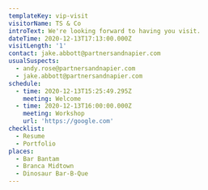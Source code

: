 ```yaml
---
templateKey: vip-visit
visitorName: TS & Co
introText: We're looking forward to having you visit.
dateTime: 2020-12-13T17:13:00.000Z
visitLength: '1'
contact: jake.abbott@partnersandnapier.com
usualSuspects:
  - andy.rose@partnersandnapier.com
  - jake.abbott@partnersandnapier.com
schedule:
  - time: 2020-12-13T15:25:49.295Z
    meeting: Welcome
  - time: 2020-12-13T16:00:00.000Z
    meeting: Workshop
    url: 'https://google.com'
checklist:
  - Resume
  - Portfolio
places:
  - Bar Bantam
  - Branca Midtown
  - Dinosaur Bar-B-Que
---
```

